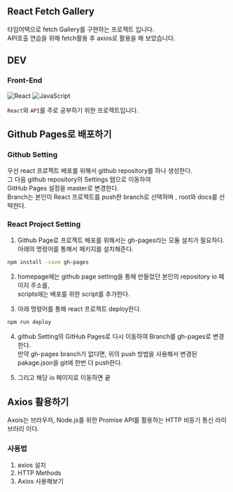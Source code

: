 ## React Fetch Gallery

타임어택으로 fetch Gallery를 구현하는 프로젝트 입니다.<br/>
API호출 연습을 위해 fetch활용 후 axios로 활용을 해 보았습니다.

## DEV

### **Front-End**

![React](https://img.shields.io/badge/React-61Dafb?style=flat-square&logo=React&logoColor=white)
![JavaScript](https://img.shields.io/badge/JavaScript-%23F7DF1E?style=flat-square&logo=JavaScript&logoColor=white)

`React`와 `API`를 주로 공부하기 위한 프로젝트입니다.

## Github Pages로 배포하기

### Github Setting

우선 react 프로젝트 배포를 위해서 github repository를 하나 생성한다.<br/>
그 다음 github repository의 Settings 탭으로 이동하여<br/>
GitHub Pages 설정을 master로 변경한다.<br/>
Branch는 본인이 React 프로젝트를 push한 branch로 선택하며 , root와 docs를 선택한다.<br/>

### React Project Setting

1. Github Page로 프로젝트 배포를 위해서는 gh-pages라는 모듈 설치가 필요하다.<br/>
아래의 명령어를 통해서 패키지를 설치해준다.

```bash
npm install -save gh-pages
```

2. homepage에는 github page setting을 통해 만들었던 본인의 repository io 페이지 주소를,<br/>
scripts에는 배포를 위한 script를 추가한다.

3. 아래 명령어를 통해 react 프로젝트 deploy한다.
```bash
npm run deploy
```
4. github Setting의 GitHub Pages로 다시 이동하여 Branch를 gh-pages로 변경한다.<br/>
만약 gh-pages branch가 없다면, 위의 push 방법을 사용해서 변경된 pakage.json을 git에 한번 더 push한다.

5. 그리고 해당 io 페이지로 이동하면 끝

## Axios 활용하기

Axois는 브라우저, Node.js를 위한 Promise API를 활용하는 HTTP 비동기 통신 라이브러리 이다.

### 사용법
1. axios 설치
2. HTTP Methods
3. Axios 사용해보기